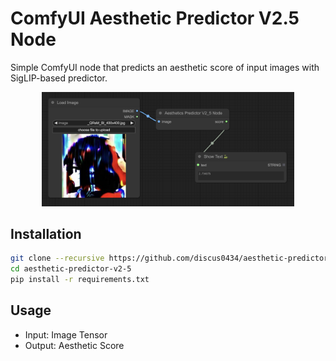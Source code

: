 # ComfyUI Aesthetic Predictor V2.5 Node

Simple ComfyUI node that predicts an aesthetic score of input images with SigLIP-based predictor.

<p align="center">
  <img src="./assets/example.png" width=80%>
</p>

## Installation

```bash
git clone --recursive https://github.com/discus0434/aesthetic-predictor-v2-5.git
cd aesthetic-predictor-v2-5
pip install -r requirements.txt
```

## Usage

- Input: Image Tensor
- Output: Aesthetic Score
